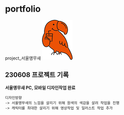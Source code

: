 # portfolio
project_서울앵무새 ![backgroundEx](./images/parrot.png)

## 230608 프로젝트 기록

__서울앵무새 PC, 모바일 디자인작업 완료__

    디자인방향
    -> 서울앵무새의 느낌을 살리기 위해 원색의 색감을 살려 작업을 진행
    -> 캐릭터를 최대한 살리기 위해 영상작업 및 일러스트 작업 추가

